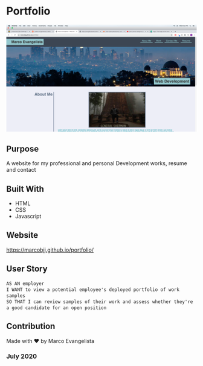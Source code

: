 # Portfolio

![Screenshot 1](/assets/images/screenshot.png?raw=true) 

## Purpose
A website for my professional and personal Development works, resume and contact

## Built With
* HTML
* CSS
* Javascript

## Website
https://marcobjj.github.io/portfolio/

## User Story

```
AS AN employer
I WANT to view a potential employee's deployed portfolio of work samples
SO THAT I can review samples of their work and assess whether they're a good candidate for an open position
```

## Contribution
Made with ❤️ by Marco Evangelista

### July 2020 